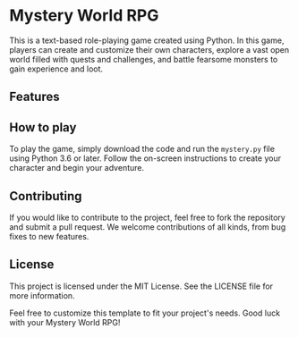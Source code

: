 # Mystery World RPG

This is a text-based role-playing game created using Python. In this game, players can create and customize their own
characters, explore a vast open world filled with quests and challenges, and battle fearsome monsters to gain experience
and loot.

## Features

[//]: # (todo: describe all availabe features)

## How to play

To play the game, simply download the code and run the `mystery.py` file using Python 3.6 or later. Follow the on-screen
instructions to create your character and begin your adventure.

## Contributing

If you would like to contribute to the project, feel free to fork the repository and submit a pull request. We welcome
contributions of all kinds, from bug fixes to new features.

## License

This project is licensed under the MIT License. See the LICENSE file for more information.

Feel free to customize this template to fit your project's needs. Good luck with your Mystery World RPG!